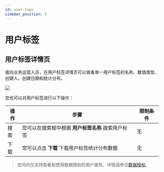 ```yaml
---
id: user-tags
sidebar_position: 5
---
```


# 用户标签

## 用户标签详情页[](#yong-hu-biao-qian-xiang-qing-ye)

面向业务运营人员，在用户标签详情页可以查看单一用户标签的名称、数值类型、创建人、创建日期和统计分布。

![](/img/用户洞察-用户标签.png)

您也可以对用户标签进行以下操作：

| 操作 | 步骤 | 限制条件 |
| -- | -- | -- |
| 搜索 | 您可以在搜索框中根据 **用户标签名称** 搜索用户标签 | 无 |
| 下载 | 您可以点击 **下载** 下载用户标签统计分布数据 | 无 |

> 空间内仅支持查看和使用数据授权的用户属性，详情请参见[数据授权](../../product-manual/enterprise-management/project-manage/data-authorization)。

